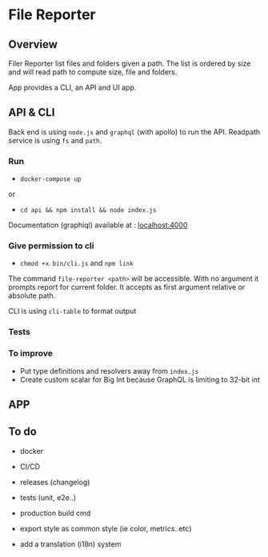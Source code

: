 # File Reporter

## Overview

Filer Reporter list files and folders given a path.
The list is ordered by size and will read path to compute size, file and folders.

App provides a CLI, an API and UI app.

## API & CLI

Back end is using `node.js` and `graphql` (with apollo) to run the API.
Readpath service is using `fs` and `path`.


### Run 

- `docker-compose up`

or

- `cd api && npm install && node index.js`

Documentation (graphiql) available at : [localhost:4000](http://localhost:4000/)

### Give permission to cli

- `chmod +x bin/cli.js` and `npm link`

The command `file-reporter <path>` will be accessible. 
With no argument it prompts report for current folder.
It accepts as first argument relative or absolute path.

CLI is using `cli-table` to format output

### Tests

### To improve

- Put type definitions and resolvers away from `index.js`
- Create custom scalar for Big Int because GraphQL is limiting to 32-bit int

## APP


## To do

- docker
- CI/CD
- releases (changelog)
- tests (unit, e2e..)
- production build cmd

- export style as common style (ie color, metrics..etc)
- add a translation (i18n) system
